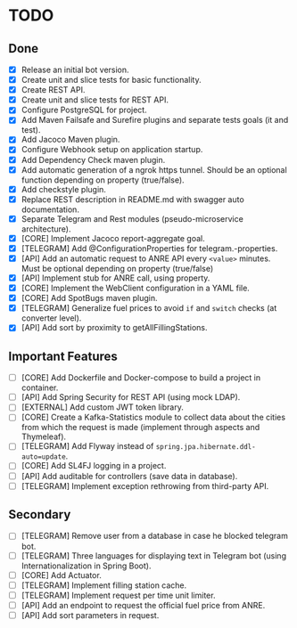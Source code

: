# TODO

## Done

- [X] Release an initial bot version.
- [X] Create unit and slice tests for basic functionality.
- [X] Create REST API.
- [X] Create unit and slice tests for REST API.
- [X] Configure PostgreSQL for project.
- [X] Add Maven Failsafe and Surefire plugins and separate tests goals (it and test).
- [X] Add Jacoco Maven plugin.
- [X] Configure Webhook setup on application startup.
- [X] Add Dependency Check maven plugin.
- [X] Add automatic generation of a ngrok https tunnel. Should be an optional function depending on property (true/false).
- [X] Add checkstyle plugin.
- [X] Replace REST description in README.md with swagger auto documentation.
- [X] Separate Telegram and Rest modules (pseudo-microservice architecture).
- [X] [CORE] Implement Jacoco report-aggregate goal.
- [X] [TELEGRAM] Add @ConfigurationProperties for telegram.-properties.
- [X] [API] Add an automatic request to ANRE API every `<value>` minutes. Must be optional depending on property (true/false)
- [X] [API] Implement stub for ANRE call, using property.
- [X] [CORE] Implement the WebClient configuration in a YAML file.
- [X] [CORE] Add SpotBugs maven plugin.
- [X] [TELEGRAM] Generalize fuel prices to avoid `if` and `switch` checks (at converter level).
- [X] [API] Add sort by proximity to getAllFillingStations.

## Important Features

- [ ] [CORE] Add Dockerfile and Docker-compose to build a project in container.
- [ ] [API] Add Spring Security for REST API (using mock LDAP).
- [ ] [EXTERNAL] Add custom JWT token library.
- [ ] [CORE] Create a Kafka-Statistics module to collect data about the cities from which the request is made (implement through
  aspects and Thymeleaf).
- [ ] [TELEGRAM] Add Flyway instead of `spring.jpa.hibernate.ddl-auto=update`.
- [ ] [CORE] Add SL4FJ logging in a project.
- [ ] [API] Add auditable for controllers (save data in database).
- [ ] [TELEGRAM] Implement exception rethrowing from third-party API.

## Secondary

- [ ] [TELEGRAM] Remove user from a database in case he blocked telegram bot.
- [ ] [TELEGRAM] Three languages for displaying text in Telegram bot (using Internationalization in Spring Boot).
- [ ] [CORE] Add Actuator.
- [ ] [TELEGRAM] Implement filling station cache.
- [ ] [TELEGRAM] Implement request per time unit limiter.
- [ ] [API] Add an endpoint to request the official fuel price from ANRE.
- [ ] [API] Add sort parameters in request.